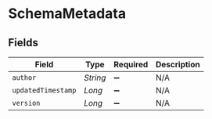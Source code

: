 # SchemaMetadata


## Fields

| Field              | Type               | Required           | Description        |
| ------------------ | ------------------ | ------------------ | ------------------ |
| `author`           | *String*           | :heavy_minus_sign: | N/A                |
| `updatedTimestamp` | *Long*             | :heavy_minus_sign: | N/A                |
| `version`          | *Long*             | :heavy_minus_sign: | N/A                |